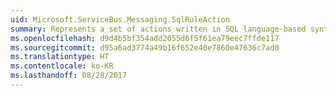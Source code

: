 ```yaml
---
uid: Microsoft.ServiceBus.Messaging.SqlRuleAction
summary: Represents a set of actions written in SQL language-based syntax that is performed against a [BrokeredMessage](https://docs.microsoft.com/dotnet/api/microsoft.servicebus.messaging.brokeredmessage). For information about SQLRuleAction syntax, see [SQLRuleAction syntax](https://docs.microsoft.com/azure/service-bus-messaging/service-bus-messaging-sql-rule-action).
ms.openlocfilehash: d9d4b5bf354add2055d6f5f61ea79eec7ffde117
ms.sourcegitcommit: d95a6ad3774a49b16f652e40e7860e47636c7ad0
ms.translationtype: HT
ms.contentlocale: ko-KR
ms.lasthandoff: 08/28/2017
---
```

